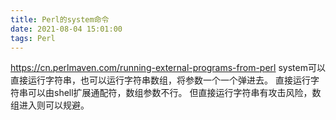 ```yaml
---
title: Perl的system命令
date: 2021-08-04 15:01:00
tags: Perl
---
```

<https://cn.perlmaven.com/running-external-programs-from-perl>
system可以直接运行字符串，也可以运行字符串数组，将参数一个一个弹进去。
直接运行字符串可以由shell扩展通配符，数组参数不行。
但直接运行字符串有攻击风险，数组进入则可以规避。